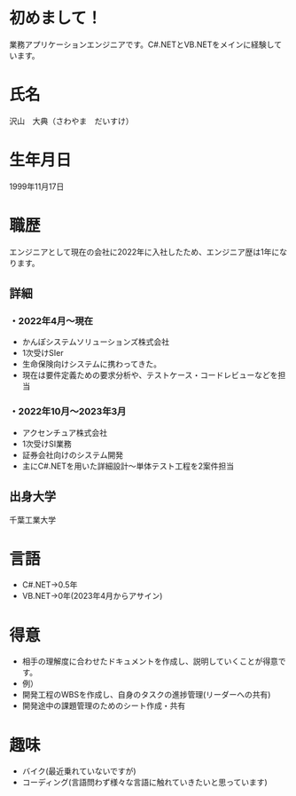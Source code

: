 # 初めまして！  
業務アプリケーションエンジニアです。C#.NETとVB.NETをメインに経験しています。
# 氏名  
沢山　大典（さわやま　だいすけ）
# 生年月日  
1999年11月17日
# 職歴
エンジニアとして現在の会社に2022年に入社したため、エンジニア歴は1年になります。
## 詳細
### ・2022年4月～現在
- かんぽシステムソリューションズ株式会社  
- 1次受けSIer  
- 生命保険向けシステムに携わってきた。 
- 現在は要件定義ための要求分析や、テストケース・コードレビューなどを担当  

### ・2022年10月～2023年3月
- アクセンチュア株式会社  
- 1次受けSI業務  
- 証券会社向けのシステム開発  
- 主にC#.NETを用いた詳細設計～単体テスト工程を2案件担当  

## 出身大学
千葉工業大学  
# 言語 
- C#.NET→0.5年  
- VB.NET→0年(2023年4月からアサイン)  
# 得意
- 相手の理解度に合わせたドキュメントを作成し、説明していくことが得意です。  
- 例）  
- 開発工程のWBSを作成し、自身のタスクの進捗管理(リーダーへの共有)  
- 開発途中の課題管理のためのシート作成・共有
# 趣味
- バイク(最近乗れていないですが)
- コーディング(言語問わず様々な言語に触れていきたいと思っています)

